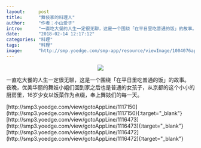 ```yaml
---
layout:     post
title:      "舞伎家的料理人"
author:     "作者：小山爱子"
intro:      "一直吃大餐的人生一定很无聊，这是一个围绕「在平日里吃普通的饭」的故事。 夜晚，优美华丽的舞妓小姐们回到家之后也是普通的女孩子，从京都的这个小小的厨房里，16岁少女以饭菜作为点缀，奉上舞妓们的每一天。"
date:       "2018-02-14 12:17:12"
categories: "料理"
tags:       "料理"
image:      "http://smp.yoedge.com/smp-app/resource/viewImage/1004076appline.png"
---
```

<div style="text-align: center">
<p><img src="http://smp.yoedge.com/smp-app/resource/viewImage/1004076appline.png"/></p>
</div>
<p class="post-meta">
<span>一直吃大餐的人生一定很无聊，这是一个围绕「在平日里吃普通的饭」的故事。 夜晚，优美华丽的舞妓小姐们回到家之后也是普通的女孩子，从京都的这个小小的厨房里，16岁少女以饭菜作为点缀，奉上舞妓们的每一天。</span>
</p>
[http://smp3.yoedge.com/view/gotoAppLine/1117150](http://smp3.yoedge.com/view/gotoAppLine/1117150){:target="_blank"}
[http://smp3.yoedge.com/view/gotoAppLine/1116473](http://smp3.yoedge.com/view/gotoAppLine/1116473){:target="_blank"}
[http://smp3.yoedge.com/view/gotoAppLine/1116472](http://smp3.yoedge.com/view/gotoAppLine/1116472){:target="_blank"}


